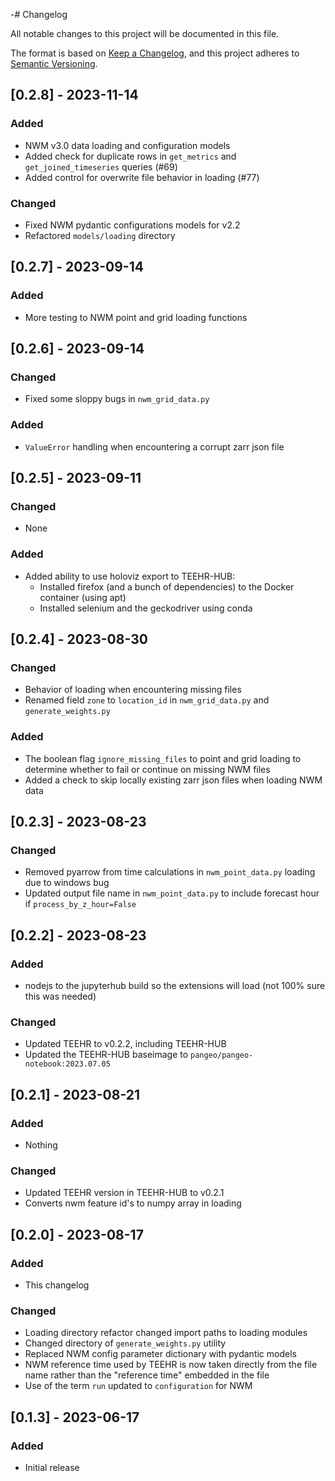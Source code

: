 -# Changelog

All notable changes to this project will be documented in this file.

The format is based on [Keep a Changelog](https://keepachangelog.com/en/1.0.0/),
and this project adheres to [Semantic Versioning](https://semver.org/spec/v2.0.0.html).

## [0.2.8] - 2023-11-14

### Added
- NWM v3.0 data loading and configuration models
- Added check for duplicate rows in `get_metrics` and `get_joined_timeseries` queries (#69)
- Added control for overwrite file behavior in loading (#77)

### Changed

- Fixed NWM pydantic configurations models for v2.2
- Refactored `models/loading` directory

## [0.2.7] - 2023-09-14

### Added
- More testing to NWM point and grid loading functions

## [0.2.6] - 2023-09-14

### Changed

- Fixed some sloppy bugs in `nwm_grid_data.py`

### Added
- `ValueError` handling when encountering a corrupt zarr json file

## [0.2.5] - 2023-09-11

### Changed

- None

### Added
- Added ability to use holoviz export to TEEHR-HUB:
    - Installed firefox (and a bunch of dependencies) to the Docker container (using apt)
    - Installed selenium and the geckodriver using conda

## [0.2.4] - 2023-08-30

### Changed

- Behavior of loading when encountering missing files
- Renamed field `zone` to `location_id` in `nwm_grid_data.py` and `generate_weights.py`

### Added
- The boolean flag `ignore_missing_files` to point and grid loading to determine whether to fail or continue on missing NWM files
- Added a check to skip locally existing zarr json files when loading NWM data

## [0.2.3] - 2023-08-23

### Changed

- Removed pyarrow from time calculations in `nwm_point_data.py` loading due to windows bug
- Updated output file name in `nwm_point_data.py` to include forecast hour if `process_by_z_hour=False`

## [0.2.2] - 2023-08-23

### Added

- nodejs to the jupyterhub build so the extensions will load (not 100% sure this was needed)

### Changed

- Updated TEEHR to v0.2.2, including TEEHR-HUB
- Updated the TEEHR-HUB baseimage to `pangeo/pangeo-notebook:2023.07.05`

## [0.2.1] - 2023-08-21

### Added

- Nothing

### Changed

- Updated TEEHR version in TEEHR-HUB to v0.2.1
- Converts nwm feature id's to numpy array in loading

## [0.2.0] - 2023-08-17

### Added

- This changelog

### Changed

- Loading directory refactor changed import paths to loading modules
- Changed directory of `generate_weights.py` utility
- Replaced NWM config parameter dictionary with pydantic models
- NWM reference time  used by TEEHR is now taken directly from the file name rather than the "reference time" embedded in the file
- Use of the term `run` updated to `configuration` for NWM

## [0.1.3] - 2023-06-17

### Added

- Initial release